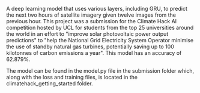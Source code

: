 A deep learning model that uses various layers, including GRU, to predict the next two hours of satellite imagery given twelve images from the previous hour. This project was a submission for the Climate Hack AI competition hosted by UCL for students from the top 25 universities around the world in an effort to "improve solar photovoltaic power output predictions" to "help the National Grid Electricity System Operator minimise the use of standby natural gas turbines, potentially saving up to 100 kilotonnes of carbon emissions a year". This model has an accuracy of 
62.879%.

The model can be found in the model.py file in the submission folder which, along with the loss and training files, is located in the climatehack_getting_started folder.
